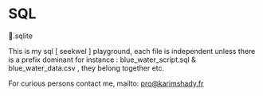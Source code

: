 # SQL
💾.sqlite

This is my sql [ seekwel ] playground, each file is independent unless there is a prefix dominant
for instance : blue_water_script.sql & blue_water_data.csv , they belong together
etc.

For curious persons contact me, mailto: pro@karimshady.fr
